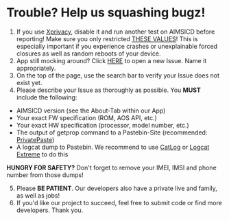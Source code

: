 # Trouble? Help us squashing bugz!

1. If you use [Xprivacy](https://github.com/M66B/XPrivacy), disable it and run another test on AIMSICD before reporting! Make sure you only restricted [THESE VALUES](https://github.com/SecUpwN/Android-IMSI-Catcher-Detector/issues/25#issuecomment-42121414)! This is especially important if you experience crashes or unexplainable forced closures as well as random reboots of your device.
2. App still mocking around? Click [HERE](https://github.com/SecUpwN/Android-IMSI-Catcher-Detector/issues) to open a new Issue. Name it appropriately.
3. On the top of the page, use the search bar to verify your Issue does not exist yet.
4. Please describe your Issue as thoroughly as possible. You **MUST** include the following:

* AIMSICD version (see the About-Tab within our App)
* Your exact FW specification (ROM, AOS API, etc.)
* Your exact HW specification (processor, model number, etc.)
* The output of getprop command to a Pastebin-Site (recommended: [PrivatePaste](https://privatepaste.com/))
* A logcat dump to Pastebin. We recommend to use [CatLog](https://play.google.com/store/apps/details?id=com.nolanlawson.logcat) or [Logcat Extreme](https://play.google.com/store/apps/details?id=scd.lcex) to do this

**HUNGRY FOR SAFETY?** Don't forget to remove your IMEI, IMSI and phone number from those dumps!

5. Please **BE PATIENT**. Our developers also have a private live and family, as well as jobs!
6. If you'd like our project to succeed, feel free to submit code or find more developers. Thank you.